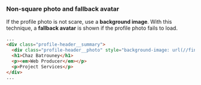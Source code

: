 ### Non-square photo and fallback avatar
If the profile photo is not scare, use a **background image**. With this technique, a **fallback avatar** is shown if the profile photo fails to load.

```html
...
<div class="profile-header__summary">
  <div class="profile-header__photo" style="background-image: url(//findanexpert.unimelb.edu.au/pictures/thumbnail195234picture);"></div>
  <h1>Chaz Batrouney</h1>
  <p><em>Web Producer</em></p>
  <p>Project Services</p>
</div>
...
```
